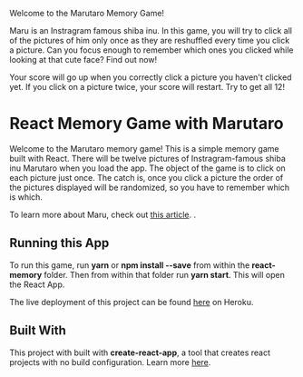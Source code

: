 Welcome to the Marutaro Memory Game!

Maru is an Instragram famous shiba inu. In this game, you will try to click all of the pictures of him only once as they are reshuffled every time you click a picture. Can you focus enough to remember which ones you clicked while looking at that cute face? Find out now!

Your score will go up when you correctly click a picture you haven't clicked yet. If you click on a picture twice, your score will restart. Try to get all 12!

# React Memory Game with Marutaro

Welcome to the Marutaro memory game! This is a simple memory game built with React. There will be twelve pictures of Instragram-famous shiba inu Marutaro when you load the app. The object of the game is to click on each picture just once. The catch is, once you click a picture the order of the pictures displayed will be randomized, so you have to remember which is which.

To learn more about Maru, check out [this article](http://time.com/4005066/maru-shiba-inu-best-dog/).
.

## Running this App

To run this game, run **yarn** or **npm install --save** from within the **react-memory** folder. Then from within that folder run **yarn start**. This will open the React App.

The live deployment of this project can be found [here](https://react-memory-maru.herokuapp.com/) on Heroku.

## Built With

This project with built with **create-react-app**, a tool that creates react projects with no build configuration. Learn more [here](https://github.com/facebook/create-react-app).
